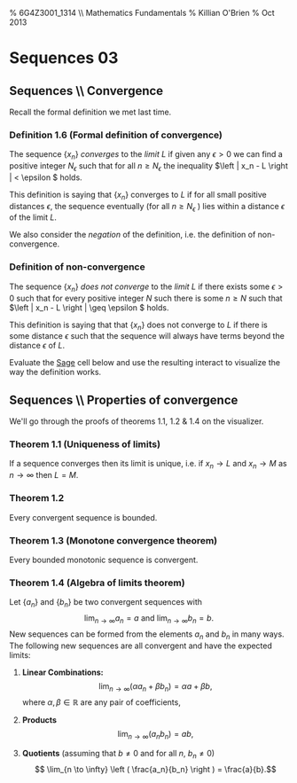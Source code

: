 % 6G4Z3001_1314 \\\\ Mathematics Fundamentals
% Killian O'Brien
% Oct 2013
# Sequences 03

## Sequences \\\\ Convergence

Recall the formal definition we met last time.

### Definition 1.6 (Formal definition of convergence)
The sequence $\left \{ x_n \right \}$ *converges* to the *limit* $L$ if given any $\epsilon > 0$ we can find a positive integer $N_\epsilon$ such that for all $n \geq N_\epsilon$ the inequality $\left | x_n - L \right | < \epsilon $ holds. 

This definition is saying that $\left \{ x_n \right \}$ converges to $L$ if for all small positive distances $\epsilon$, the sequence eventually (for all $n \geq N_\epsilon$ ) lies within a distance $\epsilon$ of the limit $L$.

We also consider the *negation* of the definition, i.e. the definition of non-convergence.

### Definition of non-convergence
The sequence $\left \{ x_n \right \}$ *does not converge* to the *limit* $L$ if there exists some $\epsilon > 0$ such that for every positive integer $N$ such there is some $n \geq N$ such that  $\left | x_n - L \right | \geq \epsilon $ holds. 

This definition is saying that that $\left \{ x_n \right \}$ does not converge to $L$ if there is some distance $\epsilon$ such that the sequence will always have terms beyond the distance $\epsilon$ of $L$.

Evaluate the [Sage](http://www.sagemath.org) cell below and use the resulting interact to visualize the way the definition works.



<div class="compute"><script type="text/x-sage">
html("<h2>Investigating sequence convergence</h2>")
html("<p>Use the boxes to define the sequence term $a_n$ in terms of the variabe $n$. Provide values for the limit candidate $L$, $\epsilon$ and the minimum and maximum values of $n$ over which to plot the sequence.")
html("<p>The plot will show a shaded band extending a width of $\epsilon$ either side of $L$. By adjusting $n_{\mathrm{min}}$ and $n_{\mathrm{max}}$ try to see whether or not the sequence eventually lies within distance $\epsilon$ of $L$ according to whether or not $L=\lim a_n$.</p>")
n=var('n')
@interact
def delta_epsilon(an = input_box(label="\(a_n = \)",default=1/n), eps = input_box(label="\( \epsilon =\)",default=1/10), L=input_box(label="\( L = \)",default=0), nm=input_box(label="\( n_{\mathrm{min}} = \)",default=1), nM=input_box(label="\( n_{\mathrm{max}} = \)",default=10)):
    Limit=an.limit(n=oo)

    html("<p>The limit of " + "$"+ latex(an) +"$" " is $" +latex(Limit) + "$ .</p>")
    html("<p>You have $L$ set as $"+latex(L) +"$ .</p>")
    html("<p>The value of $\epsilon$ is set at $"+latex(eps) +"$ .</p>")
	html("<p>The plot shows terms $a_n$ for $"+latex(nm)+" \leq n \leq "+latex(nM)+"$.</p>")

    p=point((0,L),size=50)

    for i in range(nm,nM+1):
        p+=point((i,an.subs(n=i)))

    eps_region = polygon([(0,L-eps),(0,L+eps),(nM,L+eps),(nM,L-eps)], rgbcolor=(1,0.6,0.6), alpha=0.5)
    L_line = line([(0,L),(nM,L)], rgbcolor=(0.5,0.5,0.5),linestyle='--')

    show(p + eps_region + L_line, xmin=nm,xmax=nM, aspect_ratio='automatic')
</script></div>

## Sequences \\\\ Properties of convergence

We'll go through the proofs of theorems 1.1, 1.2 & 1.4 on the visualizer.

### Theorem 1.1 (Uniqueness of limits)
If a sequence converges then its limit is unique, i.e. if $x_n \to L$ and $x_n \to M$ as $n \to \infty$ then $L=M$.

### Theorem 1.2
Every convergent sequence is bounded.

### Theorem 1.3 (Monotone convergence theorem)

Every bounded monotonic sequence is convergent.

### Theorem 1.4 (Algebra of limits theorem)

Let $\left \{ a_n \right \}$ and $\left \{ b_n \right \}$ be two convergent sequences with 
$$\lim_{n \to \infty} a_n = a \text{ and } \lim_{n \to \infty} b_n = b .$$ 
New sequences can be formed from the elements $a_n$ and $b_n$ in many ways. The following new sequences are all convergent and have the expected limits:

1. **Linear Combinations:**
$$\lim_{n \to \infty} \left (  \alpha a_n + \beta b_n \right )= \alpha a + \beta b,$$
where $\alpha, \beta \in \mathbb{R}$ are any pair of coefficients,

2. **Products**
$$\lim_{n \to \infty} \left ( a_n b_n \right ) = ab,$$

3. **Quotients** 
(assuming that $b \neq 0$ and for all $n$, $b_n \neq 0$)
$$ \lim_{n \to \infty} \left ( \frac{a_n}{b_n} \right ) = \frac{a}{b}.$$








 <!--- 
 <div class="compute"><script type="text/x-sage"><div class="compute"><script type="text/x-sage">
@interact
def tline(ep=slider(0.0001,4,0.1,0)):
          p=plot(sin(x), (x, 0, 2*pi));
          a=pi/2;
          u=a+ep;
          slope=(sin(u)-sin(a))/(u-a);
          q=plot(slope*(x-pi/2)+sin(pi/2), (x,0,2*pi), color='red');
          (p+q).show();
</script></div> </script></div> 
 --->
